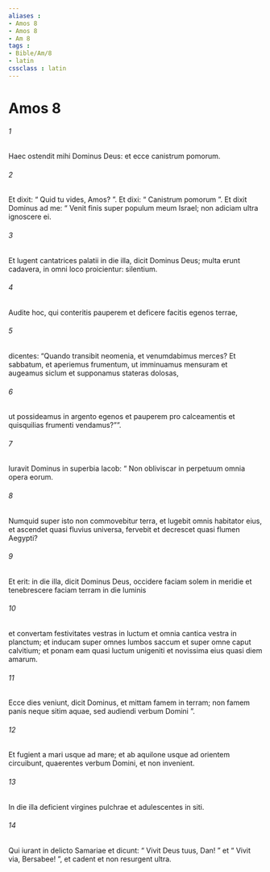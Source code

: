 ```yaml
---
aliases : 
- Amos 8
- Amos 8
- Am 8
tags : 
- Bible/Am/8
- latin
cssclass : latin
---
```


# Amos 8

###### 1
Haec ostendit mihi Dominus Deus: et ecce canistrum pomorum.
###### 2
Et dixit: “ Quid tu vides, Amos? ”. Et dixi: “ Canistrum pomorum ”. Et dixit Dominus ad me: “ Venit finis super populum meum Israel; non adiciam ultra ignoscere ei.
###### 3
Et lugent cantatrices palatii in die illa, dicit Dominus Deus; multa erunt cadavera, in omni loco proicientur: silentium.
###### 4
Audite hoc, qui conteritis pauperem et deficere facitis egenos terrae,
###### 5
dicentes: “Quando transibit neomenia, et venumdabimus merces? Et sabbatum, et aperiemus frumentum, ut imminuamus mensuram et augeamus siclum et supponamus stateras dolosas,
###### 6
ut possideamus in argento egenos et pauperem pro calceamentis et quisquilias frumenti vendamus?””.
###### 7
Iuravit Dominus in superbia Iacob: “ Non obliviscar in perpetuum omnia opera eorum.
###### 8
Numquid super isto non commovebitur terra, et lugebit omnis habitator eius, et ascendet quasi fluvius universa, fervebit et decrescet quasi flumen Aegypti?
###### 9
Et erit: in die illa, dicit Dominus Deus, occidere faciam solem in meridie et tenebrescere faciam terram in die luminis
###### 10
et convertam festivitates vestras in luctum et omnia cantica vestra in planctum; et inducam super omnes lumbos saccum et super omne caput calvitium; et ponam eam quasi luctum unigeniti et novissima eius quasi diem amarum.
###### 11
Ecce dies veniunt, dicit Dominus, et mittam famem in terram; non famem panis neque sitim aquae, sed audiendi verbum Domini ”.
###### 12
Et fugient a mari usque ad mare; et ab aquilone usque ad orientem circuibunt, quaerentes verbum Domini, et non invenient.
###### 13
In die illa deficient virgines pulchrae et adulescentes in siti.
###### 14
Qui iurant in delicto Samariae et dicunt: “ Vivit Deus tuus, Dan! ” et “ Vivit via, Bersabee! ”, et cadent et non resurgent ultra.
